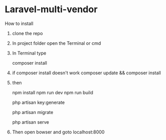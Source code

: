# Laravel-multi-vendor

How to install

1) clone the repo
2) In project folder open the Terminal or cmd
3) In Terminal type

    composer install
    
4) if composer install doesn't work
    composer update && composer install
    
5) then

    npm install
    npm run dev
    npm run build
    
    php artisan key:generate
    
    php artisan migrate
    
    php artisan serve
    
6) Then open bowser and goto localhost:8000
